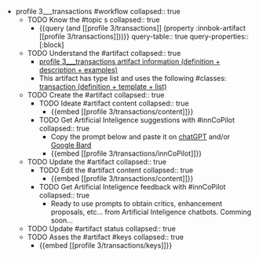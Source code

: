 
- profile 3___transactions #workflow
   collapsed:: true
  - TODO Know the #topic s
    collapsed:: true
    - {{query (and [[profile 3/transactions]] (property :innbok-artifact [[profile 3/transactions]]))}}
      query-table:: true
      query-properties:: [:block]
  - TODO Understand the #artifact
    collapsed:: true
    - [profile 3___transactions artifact information (definition + description + examples)](https://go.innbok.com/#/page/innBoK%2Fprofile-%28id%29%2Ftransactions%2Finfo)
    - This artifact has type list and uses the following #classes: [transaction (definition + template + list)](https://go.innbok.com/#/page/innBoK%2Fclass%2Ftransaction)
  - TODO Create the #artifact
     collapsed:: true
    - TODO Ideate #artifact content
      collapsed:: true
      - {{embed [[profile 3/transactions/content]]}}
    - TODO Get Artificial Inteligence suggestions with #innCoPilot
      collapsed:: true
      - Copy the prompt below and paste it on [chatGPT](https://chat.openai.com) and/or [Google Bard](https://bard.google.com/chat)
      - {{embed [[profile 3/transactions/innCoPilot]]}}
  - TODO Update the #artifact
    collapsed:: true
    - TODO Edit the #artifact content
     collapsed:: true
      - {{embed [[profile 3/transactions/content]]}}
    - TODO Get Artificial Inteligence feedback with #innCoPilot
      collapsed:: true
      - Ready to use prompts to obtain critics, enhancement proposals, etc... from Artificial Inteligence chatbots. Comming soon...
  - TODO Update #artifact status
    collapsed:: true
  - TODO Asses the #artifact #keys
    collapsed:: true
    - {{embed [[profile 3/transactions/keys]]}}



